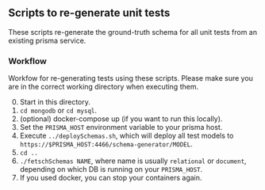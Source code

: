 ## Scripts to re-generate unit tests

These scripts re-generate the ground-truth schema for all unit tests from an existing prisma service. 

### Workflow 

Workfow for re-generating tests using these scripts. Please make sure you are in the correct working directory when executing them. 

0) Start in this directory.
1) `cd mongodb` or `cd mysql`.
2) (optional) docker-compose up (if you want to run this locally).
3) Set the `PRISMA_HOST` environment variable to your prisma host.
3) Execute `../deploySchemas.sh`, which will deploy all test models to `https://$PRISMA_HOST:4466/schema-generator/MODEL`.
4) `cd ..`
5) `./fetschSchemas NAME`, where name is usually `relational` or `document`, depending on which DB is running on your `PRISMA_HOST`. 
6) If you used docker, you can stop your containers again.